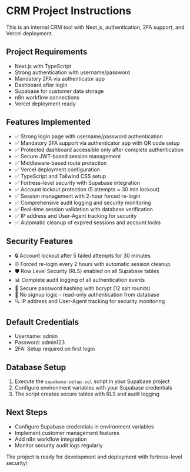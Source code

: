 # CRM Project Instructions

This is an internal CRM tool with Next.js, authentication, 2FA support, and Vercel deployment.

## Project Requirements
- Next.js with TypeScript
- Strong authentication with username/password
- Mandatory 2FA via authenticator app
- Dashboard after login
- Supabase for customer data storage
- n8n workflow connections
- Vercel deployment ready

## Features Implemented
- ✅ Strong login page with username/password authentication
- ✅ Mandatory 2FA support via authenticator app with QR code setup
- ✅ Protected dashboard accessible only after complete authentication
- ✅ Secure JWT-based session management
- ✅ Middleware-based route protection
- ✅ Vercel deployment configuration
- ✅ TypeScript and Tailwind CSS setup
- ✅ Fortress-level security with Supabase integration
- ✅ Account lockout protection (5 attempts = 30 min lockout)
- ✅ Session management with 2-hour forced re-login
- ✅ Comprehensive audit logging and security monitoring
- ✅ Real-time session validation with database verification
- ✅ IP address and User-Agent tracking for security
- ✅ Automatic cleanup of expired sessions and account locks

## Security Features
- 🔒 Account lockout after 5 failed attempts for 30 minutes
- ⏰ Forced re-login every 2 hours with automatic session cleanup
- 🛡️ Row Level Security (RLS) enabled on all Supabase tables
- 📊 Complete audit logging of all authentication events
- 🔐 Secure password hashing with bcrypt (12 salt rounds)
- 🚫 No signup logic - read-only authentication from database
- 🔍 IP address and User-Agent tracking for security monitoring

## Default Credentials
- Username: admin
- Password: admin123
- 2FA: Setup required on first login

## Database Setup
1. Execute the `supabase-setup.sql` script in your Supabase project
2. Configure environment variables with your Supabase credentials
3. The script creates secure tables with RLS and audit logging

## Next Steps
- Configure Supabase credentials in environment variables
- Implement customer management features
- Add n8n workflow integration
- Monitor security audit logs regularly

The project is ready for development and deployment with fortress-level security!
